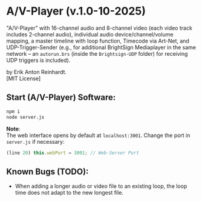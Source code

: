 # A/V-Player (v.1.0-10-2025)

"A/V-Player" with 16-channel audio and 8-channel video (each video track includes 2-channel audio), individual audio device/channel/volume mapping, a master timeline with loop function, Timecode via Art-Net, and UDP-Trigger-Sender (e.g., for additional BrightSign Mediaplayer in the same network – an `autorun.brs` (inside the `Brightsign-UDP` folder) for receiving UDP triggers is included).

by Erik Anton Reinhardt.<br>
[MIT License]

## Start (A/V-Player) Software:

```bash
npm i
node server.js
```

**Note**: <br> 
The web interface opens by default at `localhost:3001`. Change the port in `server.js` if necessary:
```js
(line 20) this.webPort = 3001; // Web-Server Port
```

## Known Bugs (TODO):

- When adding a longer audio or video file to an existing loop, the loop time does not adapt to the new longest file.
